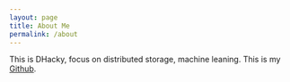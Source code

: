 ```yaml
---
layout: page
title: About Me
permalink: /about
---
```


This is DHacky, focus on distributed storage, machine leaning. This is my [Github](https://github.com/Hacky-DH).

